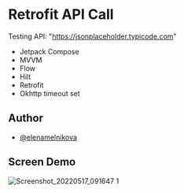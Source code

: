 # Retrofit API Call

Testing API: "https://jsonplaceholder.typicode.com"

- Jetpack Compose
- MVVM 
- Flow
- Hilt 
- Retrofit 
- Okhttp timeout set

## Author
- [@elenamelnikova](https://github.com/canadianExperience)

## Screen Demo

![Screenshot_20220517_091647 1](https://user-images.githubusercontent.com/45378000/168820286-ec50486e-b16f-4732-bd05-da1b338a0af4.png)

